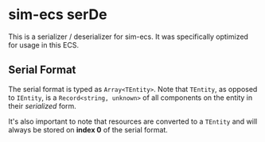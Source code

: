 # sim-ecs serDe

This is a serializer / deserializer for sim-ecs. It was specifically optimized for usage in this ECS.


## Serial Format

The serial format is typed as `Array<TEntity>`. Note that `TEntity`, as opposed to `IEntity`, 
is a `Record<string, unknown>` of all components on the entity in their _serialized_ form.

It's also important to note that resources are converted to a `TEntity` and will always be stored
on **index 0** of the serial format.
